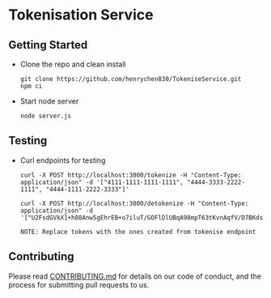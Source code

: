 # Tokenisation Service

## Getting Started
* Clone the repo and clean install
  ```
  git clone https://github.com/henrychen830/TokeniseService.git
  npm ci
  ```
* Start node server
  ```
  node server.js
  ```

## Testing
- Curl endpoints for testing
  ```
  curl -X POST http://localhost:3000/tokenize -H "Content-Type: application/json" -d '["4111-1111-1111-1111", "4444-3333-2222-1111", "4444-1111-2222-3333"]'
  ```
  ```
  curl -X POST http://localhost:3000/detokenize -H "Content-Type: application/json" -d '["U2FsdGVkX1+h88Anw5gEhrEB+o7iluT/GOFlDlUBqA98mpT63tKvnAqfV/D7BKds","U2FsdGVkX1+w/ejlZytLuJ40RgD73OMoa0i1wb2hAOn9f9QcHwsO9nGQdq5/7ORC","U2FsdGVkX1+0x0VW7586PMLnCmuzndrY1mcu/fLHzswNyC0efre/w7BF9UFDHCcX"]' 
  
  NOTE: Replace tokens with the ones created from tokenise endpoint
  ```

## Contributing

Please read [CONTRIBUTING.md](/CONTRIBUTING.md) for details on our code of conduct, and the process for submitting pull requests to us.
